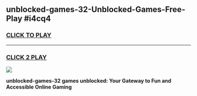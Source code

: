 
## unblocked-games-32-Unblocked-Games-Free-Play #i4cq4
<h3>
<a href="https://us.freeplayer.one?title=unblocked-games-32&ref=9M">CLICK TO PLAY</a></h3>
<hr>

<h3>
<a href="https://us.freeplayer.one?title=unblocked-games-32&ref=9M">CLICK 2 PLAY</a>
  
</h3>

<a href="https://us.freeplayer.one?title=unblocked-games-32&ref=9M"><img src="https://clearcache.store/games.png"></a>


**unblocked-games-32 games unblocked: Your Gateway to Fun and Accessible Online Gaming**
